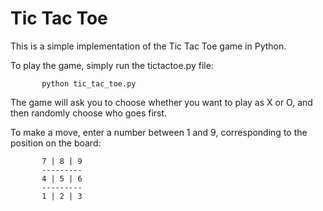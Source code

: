# Tic Tac Toe

This is a simple implementation of the Tic Tac Toe game in Python. 

To play the game, simply run the tictactoe.py file:

           python tic_tac_toe.py
           
The game will ask you to choose whether you want to play as X or O, and then randomly choose who goes first. 

To make a move, enter a number between 1 and 9, corresponding to the position on the board:

           7 | 8 | 9
           ---------
           4 | 5 | 6
           ---------
           1 | 2 | 3
